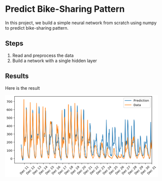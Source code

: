 # Predict Bike-Sharing Pattern
In this project, we build a simple neural network from scratch using numpy to predict bike-sharing pattern.
## Steps
1. Read and preprocess the data
2. Build a network with a single hidden layer

## Results
Here is the result

![Result](https://github.com/yukiteb/Deep-Learning-Nanodegree/blob/master/PredictBikeSharing/result.PNG)
